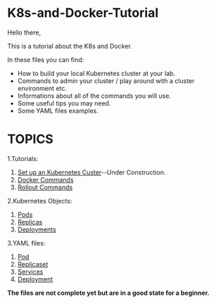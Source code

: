 # K8s-and-Docker-Tutorial

Hello there,

This is a tutorial about the K8s and Docker.

In these files you can find:

- How to build your local Kubernetes cluster at your lab.
- Commands to admin your cluster / play around with a cluster environment etc.
- Informations about all of the commands you will use.
- Some useful tips you may need.
- Some YAML files examples.

# TOPICS 
1.Tutorials: 
  1) [Set up an Kubernetes Custer](https://github.com/sifisKoen/K8s-and-Docker-Tutorials/blob/master/SetUpK8sLockalLab)--Under Construction.
  2) [Docker Commands](https://github.com/sifisKoen/K8s-and-Docker-Tutorials/blob/master/DockerCommands.md)
  3) [Rollout Commands](https://github.com/sifisKoen/K8s-and-Docker-Tutorials/blob/master/RolloutCommands.md)
  
2.Kubernetes Objects:
  1) [Pods](https://github.com/sifisKoen/K8s-and-Docker-Tutorials/blob/master/Kubernetes%20Objects/Pods.md)
  2) [Replicas](https://github.com/sifisKoen/K8s-and-Docker-Tutorials/blob/master/Kubernetes%20Objects/ReplicaSet.md)
  3) [Deployments](https://github.com/sifisKoen/K8s-and-Docker-Tutorials/blob/master/Kubernetes%20Objects/Deployments.md)
  

3.YAML files:
  1) [Pod](https://github.com/sifisKoen/K8s-and-Docker-Tutorials/blob/master/YAML%20Files/pod-definition.yml)
  2) [Replicaset](https://github.com/sifisKoen/K8s-and-Docker-Tutorials/blob/master/YAML%20Files/replicaset-definition.yml)
  3) [Services](https://github.com/sifisKoen/K8s-and-Docker-Tutorials/blob/master/YAML%20Files/service-definition.yml)
  4) [Deployment](https://github.com/sifisKoen/K8s-and-Docker-Tutorials/blob/master/YAML%20Files/deployment-definition.yml)
    
  
**The files are not complete yet but are in a good state for a beginner.**

